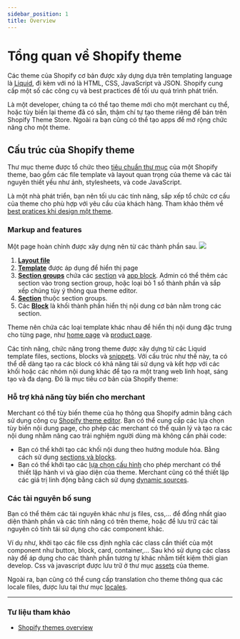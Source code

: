 ```yaml
---
sidebar_position: 1
title: Overview
---
```


# Tổng quan về Shopify theme

Các theme của Shopify cơ bản được xây dựng dựa trên templating language là [Liquid](https://shopify.dev/docs/api/liquid), đi kèm với nó là HTML, CSS, JavaScript và JSON. Shopify cung cấp một số các công cụ và best practices để tối ưu quá trình phát triển.

Là một developer, chúng ta có thể tạo theme mới cho một merchant cụ thể, hoặc tùy biến lại theme đã có sẵn, thậm chí tự tạo theme riêng để bán trên Shopify Theme Store. Ngoài ra bạn cũng có thể tạo apps để mở rộng chức năng cho một theme.

## Cấu trúc của Shopify theme

Thư mục theme được tổ chức theo [tiêu chuẩn thư mục](https://shopify.dev/docs/themes/architecture#directory-structure-and-component-types) của một Shopify theme, bao gồm các file template và layout quan trọng của theme và các tài nguyên thiết yếu như ảnh, stylesheets, và code JavaScript.

Là một nhà phát triển, bạn nên tối ưu các tính năng, sắp xếp tổ chức cơ cấu của theme cho phù hợp với yêu cầu của khách hàng. Tham khảo thêm về [best pratices khi design một theme](https://shopify.dev/docs/themes/best-practices/design).

### Markup and features

Một page hoàn chỉnh được xây dựng nên từ các thành phần sau.
![](https://shopify.dev/assets/themes/architecture/all-components.png)


1. [**Layout file**](https://shopify.dev/docs/themes/architecture/layouts)
2. [**Template**](https://shopify.dev/docs/themes/architecture/templates) được áp dụng để hiển thị page
3. [**Section groups**](https://shopify.dev/docs/themes/architecture/section-groups) chứa các [section](https://shopify.dev/docs/themes/architecture/sections) và [app block](https://shopify.dev/docs/themes/architecture/sections/app-blocks). Admin có thể thêm các section vào trong section group, hoặc loại bỏ 1 số thành phần và sắp xếp chúng tùy ý thông qua theme editor.
4. [**Section**](https://shopify.dev/docs/themes/architecture/sections) thuộc section groups.
5. Các [**Block**](https://shopify.dev/docs/themes/architecture/sections/section-schema#blocks) là khối thành phần hiển thị nội dung cơ bản nằm trong các section.

Theme nên chứa các loại template khác nhau để hiển thị nội dung đặc trưng cho từng page, như [home page](https://shopify.dev/docs/themes/architecture/templates/index) và [product page](https://shopify.dev/docs/themes/architecture/templates/product).

Các tính năng, chức năng trong theme được xây dựng từ các Liquid template files, sections, blocks và [snippets](https://shopify.dev/docs/themes/architecture#snippets).
Với cấu trúc như thế này, ta có thể dễ dàng tạo ra các block có khả năng tái sử dụng và kết hợp với các khối hoặc các nhóm nội dung khác để tạo ra một trang web linh hoạt, sáng tạo và đa dạng. Đó là mục tiêu cơ bản của Shopify theme:

### Hỗ trợ khả năng tùy biến cho merchant

Merchant có thể tùy biến theme của họ thông qua Shopify admin bằng cách sử dụng công cụ [Shopify theme editor](https://shopify.dev/docs/themes/tools/online-editor). Bạn có thể cung cấp các lựa chọn tùy biến nội dung page, cho phép các merchant có thể quản lý và tạo ra các nội dung nhằm nâng cao trải nghiệm người dùng mà không cần phải code:
+ Bạn có thể khởi tạo các khối nội dung theo hướng module hóa. Bằng cách sử dụng [sections và blocks](https://shopify.dev/docs/themes/best-practices/templates-sections-blocks).
+ Bạn có thể khởi tạo các [lựa chọn cấu hình](https://shopify.dev/docs/themes/architecture/settings) cho phép merchant có thể thiết lập hành vi và giao diện của theme. Merchant cũng có thể thiết lập các giá trị linh động bằng cách sử dụng [dynamic sources](https://shopify.dev/docs/themes/architecture/settings/dynamic-sources).

### Các tài nguyên bố sung

Bạn có thể thêm các tài nguyên khác như js files, css,... để đồng nhất giao diện thành phần và các tính năng có trên theme, hoặc để lưu trữ các tài nguyên có tính tái sử dụng cho các component khác.

Ví dụ như, khởi tạo các file css định nghĩa các class cần thiết của một component như button, block, card, container,... Sau khó sử dụng các class này để áp dụng cho các thành phần tương tự khác nhằm tiết kiệm thời gian develop. Css và javascript được lưu trữ ở thư mục [assets](https://shopify.dev/docs/themes/architecture#assets) của theme.

Ngoài ra, bạn cũng có thể cung cấp translation cho theme thông qua các locale files, được lưu tại thư mục [locales](https://shopify.dev/docs/themes/architecture/locales).

---
### Tư liệu tham khảo

+ [Shopify themes overview](https://shopify.dev/docs/themes/getting-started)